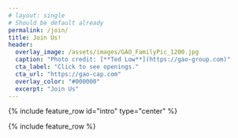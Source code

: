 ```yaml
---
# layout: single
# Should be default already 
permalink: /join/
title: Join Us!
header:
  overlay_image: /assets/images/GAO_FamilyPic_1200.jpg
  caption: "Photo credit: [**Ted Low**](https://gao-group.com)"
  cta_label: "Click to see openings."
  cta_url: "https://gao-cap.com"
  overlay_color: "#000000"
  excerpt: "Join Us"
---
```


{% include feature_row id="intro" type="center" %}

{% include feature_row %}

